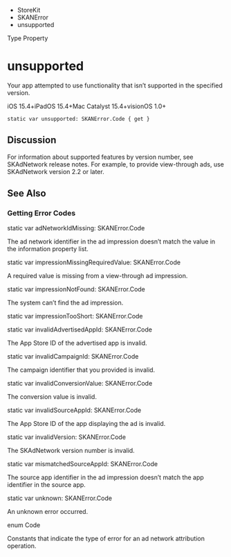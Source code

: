 

- StoreKit
- SKANError
-  unsupported 

Type Property

# unsupported

Your app attempted to use functionality that isn’t supported in the specified version.

iOS 15.4+iPadOS 15.4+Mac Catalyst 15.4+visionOS 1.0+

``` source
static var unsupported: SKANError.Code { get }
```

## Discussion

For information about supported features by version number, see SKAdNetwork release notes. For example, to provide view-through ads, use SKAdNetwork version 2.2 or later.

## See Also

### Getting Error Codes

static var adNetworkIdMissing: SKANError.Code

The ad network identifier in the ad impression doesn’t match the value in the information property list.

static var impressionMissingRequiredValue: SKANError.Code

A required value is missing from a view-through ad impression.

static var impressionNotFound: SKANError.Code

The system can’t find the ad impression.

static var impressionTooShort: SKANError.Code

static var invalidAdvertisedAppId: SKANError.Code

The App Store ID of the advertised app is invalid.

static var invalidCampaignId: SKANError.Code

The campaign identifier that you provided is invalid.

static var invalidConversionValue: SKANError.Code

The conversion value is invalid.

static var invalidSourceAppId: SKANError.Code

The App Store ID of the app displaying the ad is invalid.

static var invalidVersion: SKANError.Code

The SKAdNetwork version number is invalid.

static var mismatchedSourceAppId: SKANError.Code

The source app identifier in the ad impression doesn’t match the app identifier in the source app.

static var unknown: SKANError.Code

An unknown error occurred.

enum Code

Constants that indicate the type of error for an ad network attribution operation.

